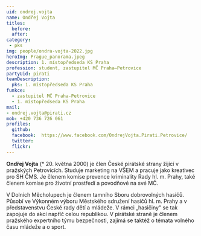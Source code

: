```yaml
---
uid: ondrej.vojta
name: Ondřej Vojta
titles:
  before:  
  after:
category:
 - pks
img: people/ondra-vojta-2022.jpg
heroImg: Prague_panorama.jpeg
description: 1. místopředseda KS Praha 
profession: student, zastupitel MČ Praha–Petrovice  
partyUid: pirati
teamDescription:
  pks: 1. místopředseda KS Praha
funkce:
  - zastupitel MČ Praha-Petrovice
  - 1. místopředseda KS Praha
mail:
- ondrej.vojta@pirati.cz
mob: +420 736 726 061			 
profiles:
  github:       
  facebook:  https://www.facebook.com/OndrejVojta.Pirati.Petrovice/
  twitter: 		  
  flickr:		  
---
```


**Ondřej Vojta** (* 20. května 2000) je člen České pirátské strany žijící v pražských Petrovicích. Studuje marketing na VŠEM a pracuje jako kreativec pro SH ČMS. Je členem komise prevence kriminality Rady hl. m. Prahy, také členem komise pro životní prostředí a povodňové na své MČ.

V Dolních Měcholupech je členem tamního Sboru dobrovolných hasičů. Působí ve Výkonném výboru Městského sdružení hasičů hl. m. Prahy a v představenstvu České rady dětí a mládeže. V rámci „hasičiny" se tak zapojuje do akcí napříč celou republikou. V pirátské straně je členem pražského expertního týmu bezpečnosti, zajímá se taktéž o témata volného času mládeže a o sport.
